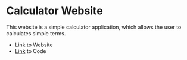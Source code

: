 # Calculator Website

This website is a simple calculator application, which allows the user to calculates simple terms.

- Link to Website
- [Link](/src/) to Code
